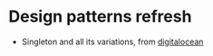 # Design patterns refresh

-    Singleton and all its variations, from [digitalocean](https://www.digitalocean.com/community/tutorials/java-singleton-design-pattern-best-practices-examples)